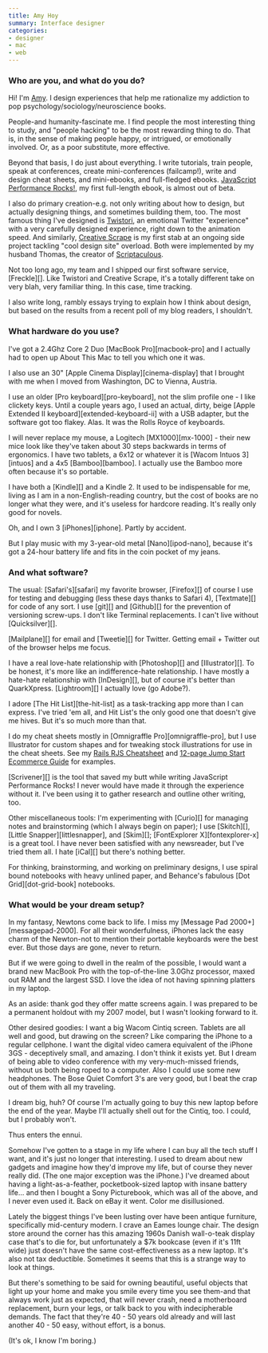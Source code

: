 ```yaml
---
title: Amy Hoy
summary: Interface designer
categories:
- designer
- mac
- web
---
```


### Who are you, and what do you do?

Hi! I'm [Amy](http://slash7.com/ "Amy's website."). I design experiences that help me rationalize my addiction to pop psychology/sociology/neuroscience books.

People-and humanity-fascinate me. I find people the most interesting thing to study, and "people hacking" to be the most rewarding thing to do. That is, in the sense of making people happy, or intrigued, or emotionally involved. Or, as a poor substitute, more effective.

Beyond that basis, I do just about everything. I write tutorials, train people, speak at conferences, create mini-conferences (failcamp!), write and design cheat sheets, and mini-ebooks, and full-fledged ebooks. [JavaScript Performance Rocks!](http://jsrocks.com/ "Amy's book site."), my first full-length ebook, is almost out of beta.

I also do primary creation-e.g. not only writing about how to design, but actually designing things, and sometimes building them, too. The most famous thing I've designed is [Twistori](http://twistori.com/ "A Twitter 'emotion' app."), an emotional Twitter "experience" with a very carefully designed experience, right down to the animation speed. And similarly, [Creative Scrape](http://creativescrape.com "An 'inspiration utility'.") is my first stab at an ongoing side project tackling "cool design site" overload. Both were implemented by my husband Thomas, the creator of [Scriptaculous](http://scripty2.com).

Not too long ago, my team and I shipped our first software service, [Freckle][]. Like Twistori and Creative Scrape, it's a totally different take on very blah, very familiar thing. In this case, time tracking.

I also write long, rambly essays trying to explain how I think about design, but based on the results from a recent poll of my blog readers, I shouldn't.

### What hardware do you use?

I've got a 2.4Ghz Core 2 Duo [MacBook Pro][macbook-pro] and I actually had to open up About This Mac to tell you which one it was.

I also use an 30" [Apple Cinema Display][cinema-display] that I brought with me when I moved from Washington, DC to Vienna, Austria.

I use an older [Pro keyboard][pro-keyboard], not the slim profile one - I like clickety keys. Until a couple years ago, I used an actual, dirty, beige [Apple Extended II keyboard][extended-keyboard-ii] with a USB adapter, but the software got too flakey. Alas. It was the Rolls Royce of keyboards.

I will never replace my mouse, a Logitech [MX1000][mx-1000] - their new mice look like they've taken about 30 steps backwards in terms of ergonomics. I have two tablets, a 6x12 or whatever it is [Wacom Intuos 3][intuos] and a 4x5 [Bamboo][bamboo]. I actually use the Bamboo more often because it's so portable.

I have both a [Kindle][] and a Kindle 2. It used to be indispensable for me, living as I am in a non-English-reading country, but the cost of books are no longer what they were, and it's useless for hardcore reading. It's really only good for novels.

Oh, and I own 3 [iPhones][iphone]. Partly by accident.

But I play music with my 3-year-old metal [Nano][ipod-nano], because it's got a 24-hour battery life and fits in the coin pocket of my jeans.

### And what software?

The usual: [Safari's][safari] my favorite browser, [Firefox][] of course I use for testing and debugging (less these days thanks to Safari 4), [Textmate][] for code of any sort. I use [git][] and [Github][] for the prevention of versioning screw-ups. I don't like Terminal replacements. I can't live without [Quicksilver][].

[Mailplane][] for email and [Tweetie][] for Twitter. Getting email + Twitter out of the browser helps me focus.

I have a real love-hate relationship with [Photoshop][] and [Illustrator][]. To be honest, it's more like an indifference-hate relationship. I have mostly a hate-hate relationship with [InDesign][], but of course it's better than QuarkXpress. [Lightroom][] I actually love (go Adobe?).

I adore [The Hit List][the-hit-list] as a task-tracking app more than I can express. I've tried 'em all, and Hit List's the only good one that doesn't give me hives. But it's so much more than that.

I do my cheat sheets mostly in [Omnigraffle Pro][omnigraffle-pro], but I use Illustrator for custom shapes and for tweaking stock illustrations for use in the cheat sheets. See my [Rails RJS Cheatsheet](http://slash7.com/articles/2006/10/8/rjs-demistified-with-pretty-colors "Amy's Rails RJS cheatsheet.") and [12-page Jump Start Ecommerce Guide](http://jumpstartcc.com/ "Amy's ecommerce guide.") for examples.

[Scrivener][] is the tool that saved my butt while writing JavaScript Performance Rocks! I never would have made it through the experience without it. I've been using it to gather research and outline other writing, too.

Other miscellaneous tools: I'm experimenting with [Curio][] for managing notes and brainstorming (which I always begin on paper); I use [Skitch][], [Little Snapper][littlesnapper], and [Skim][]; [FontExplorer X][fontexplorer-x] is a great tool. I have never been satisfied with any newsreader, but I've tried them all. I hate [iCal][] but there's nothing better.

For thinking, brainstorming, and working on preliminary designs, I use spiral bound notebooks with heavy unlined paper, and Behance's fabulous [Dot Grid][dot-grid-book] notebooks.

### What would be your dream setup?

In my fantasy, Newtons come back to life. I miss my [Message Pad 2000+][messagepad-2000]. For all their wonderfulness, iPhones lack the easy charm of the Newton-not to mention their portable keyboards were the best ever. But those days are gone, never to return.

But if we were going to dwell in the realm of the possible, I would want a brand new MacBook Pro with the top-of-the-line 3.0Ghz processor, maxed out RAM and the largest SSD. I love the idea of not having spinning platters in my laptop. 

As an aside: thank god they offer matte screens again. I was prepared to be a permanent holdout with my 2007 model, but I wasn't looking forward to it. 

Other desired goodies: I want a big Wacom Cintiq screen. Tablets are all well and good, but drawing on the screen? Like comparing the iPhone to a regular cellphone. I want the digital video camera equivalent of the iPhone 3GS - deceptively small, and amazing. I don't think it exists yet. But I dream of being able to video conference with my very-much-missed friends, without us both being roped to a computer. Also I could use some new headphones. The Bose Quiet Comfort 3's are very good, but I beat the crap out of them with all my traveling. 

I dream big, huh? Of course I'm actually going to buy this new laptop before the end of the year. Maybe I'll actually shell out for the Cintiq, too. I could, but I probably won't. 

Thus enters the ennui. 

Somehow I've gotten to a stage in my life where I can buy all the tech stuff I want, and it's just no longer that interesting. I used to dream about new gadgets and imagine how they'd improve my life, but of course they never really did. (The one major exception was the iPhone.) I've dreamed about having a light-as-a-feather, pocketbook-sized laptop with insane battery life... and then I bought a Sony Picturebook, which was all of the above, and I never even used it. Back on eBay it went. Color me disillusioned.

Lately the biggest things I've been lusting over have been antique furniture, specifically mid-century modern. I crave an Eames lounge chair. The design store around the corner has this amazing 1960s Danish wall-o-teak display case that's to die for, but unfortunately a $7k bookcase (even if it's 11ft wide) just doesn't have the same cost-effectiveness as a new laptop. It's also not tax deductible. Sometimes it seems that this is a strange way to look at things.

But there's something to be said for owning beautiful, useful objects that light up your home and make you smile every time you see them-and that always work just as expected, that will never crash, need a motherboard replacement, burn your legs, or talk back to you with indecipherable demands. The fact that they're 40 - 50 years old already and will last another 40 - 50 easy, without effort, is a bonus.

(It's ok, I know I'm boring.)
